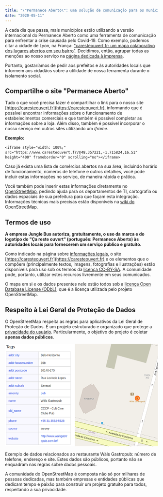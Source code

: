 ```yaml
---
title: "\"Permanece Aberto\": uma solução de comunicação para os municípios"
date: "2020-05-11"
---
```


A cada dia que passa, mais municípios estão utilizando a versão internacional do Permanece Aberto como uma ferramenta de comunicação para enfrentar a crise causada pelo Covid-19. Como exemplo, podemos citar a cidade de Lyon, na França: ["caresteouvert.fr: um mapa colaborativo dos lugares abertos em seu bairro"](https://www.lyon.fr/actualite/solidarite/caresteouvertfr-une-carte-collaborative-des-lieux-ouverts-dans-son-quartier). Decidimos, então, agrupar todas as menções ao nosso serviço na [página dedicada à imprensa](https://blog.caresteouvert.fr/presse/).

Portanto, gostaríamos de pedir aos prefeitos e às autoridades locais que informem aos cidadãos sobre a utilidade de nossa ferramenta durante o isolamento social.

## Compartilhe o site "Permanece Aberto"

Tudo o que você precisa fazer é compartilhar o link para o nosso site [https://caresteouvert.fr](https://caresteouvert.fr), informando que é possível encontrar informações sobre o funcionamento de estabelecimentos comerciais e que também é possível completar as informações sobre a loja. Além disso, também é possível incorporar o nosso serviço em outros sites utilizando um _iframe_.

**Exemplo:**
```
<iframe style="width: 100%;" src="https://www.caresteouvert.fr/@48.357221,-1.715824,16.51" height="400" frameborder="0" scrolling="no"></iframe>
```

Caso já exista uma lista de comércios abertos na sua área, incluindo horário de funcionamento, números de telefone e outros detalhes, você pode incluir estas informações no serviço, de maneira rápida e prática.

Você também pode inserir estas informações diretamente no [OpenStreetMap](https://openstreetmap.org), pedindo ajuda para os departamentos de TI, cartografia ou dados espaciais de sua prefeitura para que façam esta integração. Informações técnicas mais precisas estão disponíveis na [wiki do OpenStreetMap](https://wiki.openstreetmap.org).

## Termos de uso

**A empresa Jungle Bus autoriza, gratuitamente, o uso da marca e do logotipo do "Ça reste ouvert" (português: Permanece Aberto) às autoridades locais para fornecerem um serviço público e gratuito.**

Como indicado na página sobre [informações legais](https://blog.caresteouvert.fr/mentions-legales), o site [https://caresteouvert.fr](https://caresteouvert.fr) e os elementos que o compõem (principalmente textos, imagens, fotografias e ilustrações) estão disponíveis para uso sob os termos da [licença CC-BY-SA](https://creativecommons.org/licenses/by-sa/4.0/). A comunidade pode, portanto, utilizar estes recursos livremente em seus comunicados.

O mapa em si e os dados presentes nele estão todos sob a [licença Open Database License (ODbL)](https://openstreetmap.org/copyright), que é a licença utilizada pelo projeto OpenStreetMap.

## Respeito à Lei Geral de Proteção de Dados

O OpenStreetMap respeita as regras para aplicativos da Lei Geral de Proteção de Dados. É um projeto estruturado e organizado que protege a [privacidade do usuário](https://wiki.osmfoundation.org/wiki/Privacy_Policy). Particularmente, o objetivo do projeto é coletar **apenas dados públicos**.

![](/assets/pt-BR/dados_wals.png)

Exemplo de dados relacionados ao restaurante Wäls Gastropub: número de telefone, endereço e site. Estes dados são públicos, portanto não se enquadram nas regras sobre dados pessoais.

A comunidade do OpenStreetMap é composta não só por milhares de pessoas dedicadas, mas também empresas e entidades públicas que dedicam tempo e paixão para construir um projeto gratuito para todos, respeitando a sua privacidade.